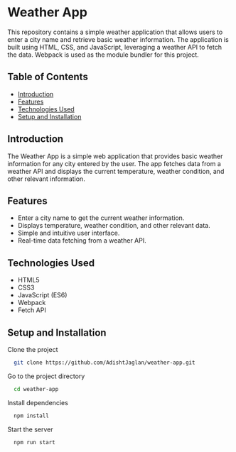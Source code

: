 # Weather App

This repository contains a simple weather application that allows users to enter a city name and retrieve basic weather information. The application is built using HTML, CSS, and JavaScript, leveraging a weather API to fetch the data. Webpack is used as the module bundler for this project.

## Table of Contents

- [Introduction](#introduction)
- [Features](#features)
- [Technologies Used](#technologies-used)
- [Setup and Installation](#setup-and-installation)

## Introduction

The Weather App is a simple web application that provides basic weather information for any city entered by the user. The app fetches data from a weather API and displays the current temperature, weather condition, and other relevant information.

## Features

- Enter a city name to get the current weather information.
- Displays temperature, weather condition, and other relevant data.
- Simple and intuitive user interface.
- Real-time data fetching from a weather API.

## Technologies Used

- HTML5
- CSS3
- JavaScript (ES6)
- Webpack
- Fetch API

## Setup and Installation

Clone the project

```bash
  git clone https://github.com/AdishtJaglan/weather-app.git
```

Go to the project directory

```bash
  cd weather-app
```

Install dependencies

```bash
  npm install
```

Start the server

```bash
  npm run start
```
